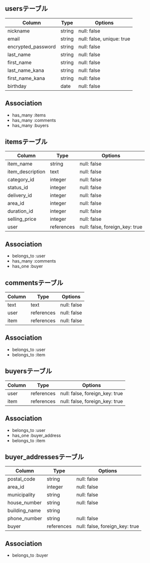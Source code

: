 ## usersテーブル
| Column              | Type    | Options                     |
| ------------------- | ------- | --------------------------- |
| nickname            | string  | null: false                 |
| email               | string  | null: false, unique: true   |
| encrypted_password  | string  | null: false                 |
| last_name           | string  | null: false                 |
| first_name          | string  | null: false                 |
| last_name_kana      | string  | null: false                 |
| first_name_kana     | string  | null: false                 |
| birthday            | date    | null: false                 |

## Association

- has_many :items
- has_many :comments
- has_many :buyers

## itemsテーブル
| Column           | Type      | Options                       |
| ---------------- | --------- | ----------------------------- |
| item_name        | string    | null: false                   |
| item_description | text      | null: false                   |
| category_id      | integer   | null: false                   |
| status_id        | integer   | null: false                   |
| delivery_id      | integer   | null: false                   |
| area_id          | integer   | null: false                   |
| duration_id      | integer   | null: false                   |
| selling_price    | integer   | null: false                   |
| user             | references| null: false, foreign_key: true|

## Association

- belongs_to :user
- has_many :comments
- has_one :buyer

## commentsテーブル
| Column     | Type       | Options           |
| ---------- | ---------- | ----------------- |
| text       | text       | null: false       |
| user       | references | null: false       |
| item       | references | null: false       |

## Association
- belongs_to :user
- belongs_to :item

## buyersテーブル
| Column            | Type       | Options                          |
| ----------------- | ---------- | -------------------------------- |
| user              | references | null: false, foreign_key: true   |
| item              | references | null: false, foreign_key: true   |

## Association

- belongs_to :user
- has_one :buyer_address
- belongs_to :item

## buyer_addressesテーブル

| Column             | Type       | Options                         |
| ------------------ | ---------- | ------------------------------- |
| postal_code        | string     | null: false                     |
| area_id            | integer    | null: false                     |
| municipality       | string     | null: false                     |
| house_number       | string     | null: false                     |
| building_name      | string     |                                 |
| phone_number       | string     | null: false                     |
| buyer              | references | null: false, foreign_key: true  |

## Association

- belongs_to :buyer